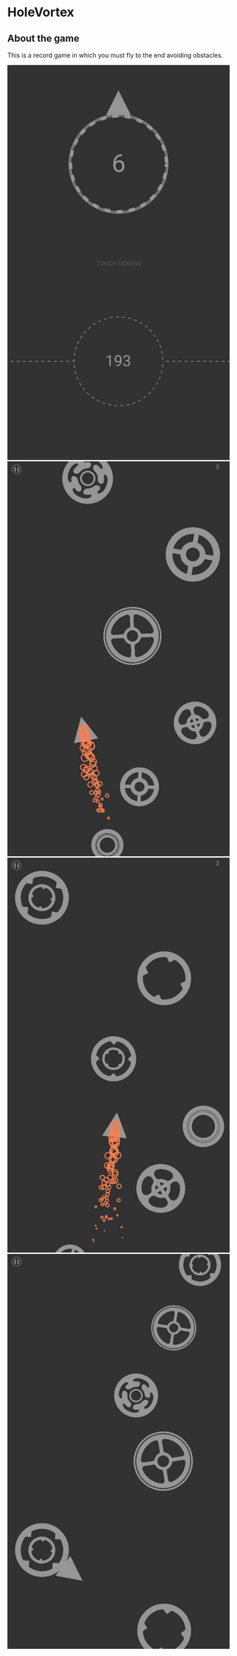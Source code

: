 # HoleVortex

## About the game
This is a record game in which you must fly to the end avoiding obstacles.

![N|Solid](https://github.com/Winster332/HipsterEngine/blob/master/Screenshots/photo_2018-10-31_08-26-27.jpg)
![N|Solid](https://github.com/Winster332/HipsterEngine/blob/master/Screenshots/photo_2018-10-31_08-26-27%20(2).jpg)
![N|Solid](https://github.com/Winster332/HipsterEngine/blob/master/Screenshots/photo_2018-10-31_08-26-27%20(3).jpg)
![N|Solid](https://github.com/Winster332/HipsterEngine/blob/master/Screenshots/photo_2018-10-31_08-26-27%20(4).jpg)
